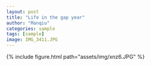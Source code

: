 ```yaml
---
layout: post
title: "Life in the gap year"
author: "Manqiu"
categories: sample
tags: [sample]
image: IMG_3411.JPG
---
```



{% include figure.html path="assets/img/xnz6.JPG" %}
